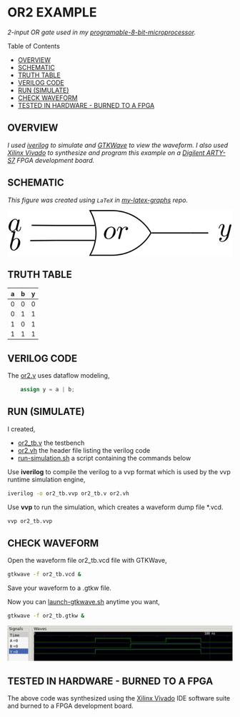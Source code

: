 # OR2 EXAMPLE

_2-input OR gate used in my
[programable-8-bit-microprocessor](https://github.com/JeffDeCola/my-verilog-examples/tree/master/systems/microprocessors/programable-8-bit-microprocessor)._

Table of Contents

* [OVERVIEW](https://github.com/JeffDeCola/my-verilog-examples/tree/master/basic-code/combinational-logic/or2#overview)
* [SCHEMATIC](https://github.com/JeffDeCola/my-verilog-examples/tree/master/basic-code/combinational-logic/or2#schematic)
* [TRUTH TABLE](https://github.com/JeffDeCola/my-verilog-examples/tree/master/basic-code/combinational-logic/or2#truth-table)
* [VERILOG CODE](https://github.com/JeffDeCola/my-verilog-examples/tree/master/basic-code/combinational-logic/or2#verilog-code)
* [RUN (SIMULATE)](https://github.com/JeffDeCola/my-verilog-examples/tree/master/basic-code/combinational-logic/or2#run-simulate)
* [CHECK WAVEFORM](https://github.com/JeffDeCola/my-verilog-examples/tree/master/basic-code/combinational-logic/or2#check-waveform)
* [TESTED IN HARDWARE - BURNED TO A FPGA](https://github.com/JeffDeCola/my-verilog-examples/tree/master/basic-code/combinational-logic/or2#tested-in-hardware---burned-to-a-fpga)

## OVERVIEW

_I used
[iverilog](https://github.com/JeffDeCola/my-cheat-sheets/tree/master/hardware/tools/simulation/iverilog-cheat-sheet)
to simulate and
[GTKWave](https://github.com/JeffDeCola/my-cheat-sheets/tree/master/hardware/tools/simulation/gtkwave-cheat-sheet)
to view the waveform. I also used
[Xilinx Vivado](https://github.com/JeffDeCola/my-cheat-sheets/tree/master/hardware/tools/synthesis/xilinx-vivado-cheat-sheet)
to synthesize and program this example on a
[Digilent ARTY-S7](https://github.com/JeffDeCola/my-cheat-sheets/tree/master/hardware/development/fpga-development-boards/digilent-arty-s7-cheat-sheet)
FPGA development board._

## SCHEMATIC

_This figure was created using `LaTeX` in
[my-latex-graphs](https://github.com/JeffDeCola/my-latex-graphs/tree/master/mathematics/applied/electrical-engineering/combinational-logic/or)
repo._

<p align="center">
    <img src="svgs/or.svg"
    align="middle"
</p>

## TRUTH TABLE

| a     | b     | y     |
|:-----:|:-----:|:-----:|
| 0     | 0     | 0     |
| 0     | 1     | 1     |
| 1     | 0     | 1     |
| 1     | 1     | 1     |

## VERILOG CODE

The
[or2.v](https://github.com/JeffDeCola/my-verilog-examples/blob/master/basic-code/combinational-logic/or2/or2.v)
uses dataflow modeling,

```verilog
    assign y = a | b;
```

## RUN (SIMULATE)

I created,

* [or2_tb.v](https://github.com/JeffDeCola/my-verilog-examples/blob/master/basic-code/combinational-logic/or2/or2_tb.v)
  the testbench
* [or2.vh](https://github.com/JeffDeCola/my-verilog-examples/blob/master/basic-code/combinational-logic/or2/or2.vh)
  the header file listing the verilog code
* [run-simulation.sh](https://github.com/JeffDeCola/my-verilog-examples/blob/master/basic-code/combinational-logic/or2/run-simulation.sh)
  a script containing the commands below

Use **iverilog** to compile the verilog to a vvp format
which is used by the vvp runtime simulation engine,

```bash
iverilog -o or2_tb.vvp or2_tb.v or2.vh
```

Use **vvp** to run the simulation, which creates a waveform dump file *.vcd.

```bash
vvp or2_tb.vvp
```

## CHECK WAVEFORM

Open the waveform file or2_tb.vcd file with GTKWave,

```bash
gtkwave -f or2_tb.vcd &
```

Save your waveform to a .gtkw file.

Now you can
[launch-gtkwave.sh](https://github.com/JeffDeCola/my-verilog-examples/blob/master/launch-GTKWave-script/launch-gtkwave.sh)
anytime you want,

```bash
gtkwave -f or2_tb.gtkw &
```

![or2-waveform.jpg](../../../docs/pics/or2-waveform.jpg)

## TESTED IN HARDWARE - BURNED TO A FPGA

The above code was synthesized using the
[Xilinx Vivado](https://github.com/JeffDeCola/my-cheat-sheets/tree/master/hardware/tools/synthesis/xilinx-vivado-cheat-sheet)
IDE software suite and burned to a FPGA development board.
